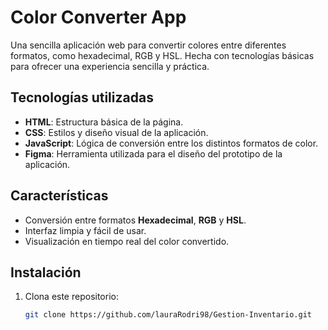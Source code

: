 # Color Converter App

Una sencilla aplicación web para convertir colores entre diferentes formatos, como hexadecimal, RGB y HSL. Hecha con tecnologías básicas para ofrecer una experiencia sencilla y práctica.

## Tecnologías utilizadas
- **HTML**: Estructura básica de la página.
- **CSS**: Estilos y diseño visual de la aplicación.
- **JavaScript**: Lógica de conversión entre los distintos formatos de color.
- **Figma**: Herramienta utilizada para el diseño del prototipo de la aplicación.

## Características
- Conversión entre formatos **Hexadecimal**, **RGB** y **HSL**.
- Interfaz limpia y fácil de usar.
- Visualización en tiempo real del color convertido.

## Instalación
1. Clona este repositorio:
   ```bash
   git clone https://github.com/lauraRodri98/Gestion-Inventario.git

